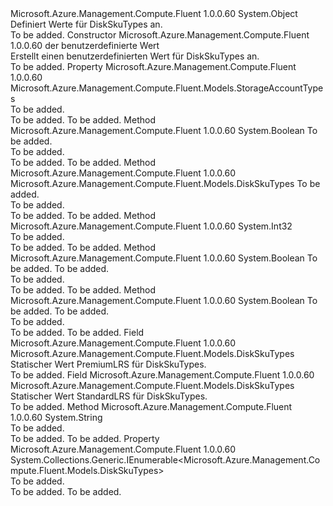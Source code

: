<Type Name="DiskSkuTypes" FullName="Microsoft.Azure.Management.Compute.Fluent.Models.DiskSkuTypes">
  <TypeSignature Language="C#" Value="public class DiskSkuTypes" />
  <TypeSignature Language="ILAsm" Value=".class public auto ansi beforefieldinit DiskSkuTypes extends System.Object" />
  <TypeSignature Language="DocId" Value="T:Microsoft.Azure.Management.Compute.Fluent.Models.DiskSkuTypes" />
  <TypeSignature Language="VB.NET" Value="Public Class DiskSkuTypes" />
  <TypeSignature Language="F#" Value="type DiskSkuTypes = class" />
  <AssemblyInfo>
    <AssemblyName>Microsoft.Azure.Management.Compute.Fluent</AssemblyName>
    <AssemblyVersion>1.0.0.60</AssemblyVersion>
  </AssemblyInfo>
  <Base>
    <BaseTypeName>System.Object</BaseTypeName>
  </Base>
  <Interfaces />
  <Docs>
    <summary>
            Definiert Werte für DiskSkuTypes an.
            </summary>
    <remarks>To be added.</remarks>
  </Docs>
  <Members>
    <Member MemberName=".ctor">
      <MemberSignature Language="C#" Value="public DiskSkuTypes (Microsoft.Azure.Management.Compute.Fluent.Models.StorageAccountTypes value);" />
      <MemberSignature Language="ILAsm" Value=".method public hidebysig specialname rtspecialname instance void .ctor(valuetype Microsoft.Azure.Management.Compute.Fluent.Models.StorageAccountTypes value) cil managed" />
      <MemberSignature Language="DocId" Value="M:Microsoft.Azure.Management.Compute.Fluent.Models.DiskSkuTypes.#ctor(Microsoft.Azure.Management.Compute.Fluent.Models.StorageAccountTypes)" />
      <MemberSignature Language="VB.NET" Value="Public Sub New (value As StorageAccountTypes)" />
      <MemberSignature Language="F#" Value="new Microsoft.Azure.Management.Compute.Fluent.Models.DiskSkuTypes : Microsoft.Azure.Management.Compute.Fluent.Models.StorageAccountTypes -&gt; Microsoft.Azure.Management.Compute.Fluent.Models.DiskSkuTypes" Usage="new Microsoft.Azure.Management.Compute.Fluent.Models.DiskSkuTypes value" />
      <MemberType>Constructor</MemberType>
      <AssemblyInfo>
        <AssemblyName>Microsoft.Azure.Management.Compute.Fluent</AssemblyName>
        <AssemblyVersion>1.0.0.60</AssemblyVersion>
      </AssemblyInfo>
      <Parameters>
        <Parameter Name="value" Type="Microsoft.Azure.Management.Compute.Fluent.Models.StorageAccountTypes" />
      </Parameters>
      <Docs>
        <param name="value">der benutzerdefinierte Wert</param>
        <summary>
            Erstellt einen benutzerdefinierten Wert für DiskSkuTypes an.
            </summary>
        <remarks>To be added.</remarks>
      </Docs>
    </Member>
    <Member MemberName="AccountType">
      <MemberSignature Language="C#" Value="public Microsoft.Azure.Management.Compute.Fluent.Models.StorageAccountTypes AccountType { get; }" />
      <MemberSignature Language="ILAsm" Value=".property instance valuetype Microsoft.Azure.Management.Compute.Fluent.Models.StorageAccountTypes AccountType" />
      <MemberSignature Language="DocId" Value="P:Microsoft.Azure.Management.Compute.Fluent.Models.DiskSkuTypes.AccountType" />
      <MemberSignature Language="VB.NET" Value="Public ReadOnly Property AccountType As StorageAccountTypes" />
      <MemberSignature Language="F#" Value="member this.AccountType : Microsoft.Azure.Management.Compute.Fluent.Models.StorageAccountTypes" Usage="Microsoft.Azure.Management.Compute.Fluent.Models.DiskSkuTypes.AccountType" />
      <MemberType>Property</MemberType>
      <AssemblyInfo>
        <AssemblyName>Microsoft.Azure.Management.Compute.Fluent</AssemblyName>
        <AssemblyVersion>1.0.0.60</AssemblyVersion>
      </AssemblyInfo>
      <ReturnValue>
        <ReturnType>Microsoft.Azure.Management.Compute.Fluent.Models.StorageAccountTypes</ReturnType>
      </ReturnValue>
      <Docs>
        <summary>To be added.</summary>
        <value>To be added.</value>
        <remarks>To be added.</remarks>
      </Docs>
    </Member>
    <Member MemberName="Equals">
      <MemberSignature Language="C#" Value="public override bool Equals (object obj);" />
      <MemberSignature Language="ILAsm" Value=".method public hidebysig virtual instance bool Equals(object obj) cil managed" />
      <MemberSignature Language="DocId" Value="M:Microsoft.Azure.Management.Compute.Fluent.Models.DiskSkuTypes.Equals(System.Object)" />
      <MemberSignature Language="VB.NET" Value="Public Overrides Function Equals (obj As Object) As Boolean" />
      <MemberSignature Language="F#" Value="override this.Equals : obj -&gt; bool" Usage="diskSkuTypes.Equals obj" />
      <MemberType>Method</MemberType>
      <AssemblyInfo>
        <AssemblyName>Microsoft.Azure.Management.Compute.Fluent</AssemblyName>
        <AssemblyVersion>1.0.0.60</AssemblyVersion>
      </AssemblyInfo>
      <ReturnValue>
        <ReturnType>System.Boolean</ReturnType>
      </ReturnValue>
      <Parameters>
        <Parameter Name="obj" Type="System.Object" />
      </Parameters>
      <Docs>
        <param name="obj">To be added.</param>
        <summary>To be added.</summary>
        <returns>To be added.</returns>
        <remarks>To be added.</remarks>
      </Docs>
    </Member>
    <Member MemberName="FromStorageAccountType">
      <MemberSignature Language="C#" Value="public static Microsoft.Azure.Management.Compute.Fluent.Models.DiskSkuTypes FromStorageAccountType (Microsoft.Azure.Management.Compute.Fluent.Models.StorageAccountTypes value);" />
      <MemberSignature Language="ILAsm" Value=".method public static hidebysig class Microsoft.Azure.Management.Compute.Fluent.Models.DiskSkuTypes FromStorageAccountType(valuetype Microsoft.Azure.Management.Compute.Fluent.Models.StorageAccountTypes value) cil managed" />
      <MemberSignature Language="DocId" Value="M:Microsoft.Azure.Management.Compute.Fluent.Models.DiskSkuTypes.FromStorageAccountType(Microsoft.Azure.Management.Compute.Fluent.Models.StorageAccountTypes)" />
      <MemberSignature Language="VB.NET" Value="Public Shared Function FromStorageAccountType (value As StorageAccountTypes) As DiskSkuTypes" />
      <MemberSignature Language="F#" Value="static member FromStorageAccountType : Microsoft.Azure.Management.Compute.Fluent.Models.StorageAccountTypes -&gt; Microsoft.Azure.Management.Compute.Fluent.Models.DiskSkuTypes" Usage="Microsoft.Azure.Management.Compute.Fluent.Models.DiskSkuTypes.FromStorageAccountType value" />
      <MemberType>Method</MemberType>
      <AssemblyInfo>
        <AssemblyName>Microsoft.Azure.Management.Compute.Fluent</AssemblyName>
        <AssemblyVersion>1.0.0.60</AssemblyVersion>
      </AssemblyInfo>
      <ReturnValue>
        <ReturnType>Microsoft.Azure.Management.Compute.Fluent.Models.DiskSkuTypes</ReturnType>
      </ReturnValue>
      <Parameters>
        <Parameter Name="value" Type="Microsoft.Azure.Management.Compute.Fluent.Models.StorageAccountTypes" />
      </Parameters>
      <Docs>
        <param name="value">To be added.</param>
        <summary>To be added.</summary>
        <returns>To be added.</returns>
        <remarks>To be added.</remarks>
      </Docs>
    </Member>
    <Member MemberName="GetHashCode">
      <MemberSignature Language="C#" Value="public override int GetHashCode ();" />
      <MemberSignature Language="ILAsm" Value=".method public hidebysig virtual instance int32 GetHashCode() cil managed" />
      <MemberSignature Language="DocId" Value="M:Microsoft.Azure.Management.Compute.Fluent.Models.DiskSkuTypes.GetHashCode" />
      <MemberSignature Language="VB.NET" Value="Public Overrides Function GetHashCode () As Integer" />
      <MemberSignature Language="F#" Value="override this.GetHashCode : unit -&gt; int" Usage="diskSkuTypes.GetHashCode " />
      <MemberType>Method</MemberType>
      <AssemblyInfo>
        <AssemblyName>Microsoft.Azure.Management.Compute.Fluent</AssemblyName>
        <AssemblyVersion>1.0.0.60</AssemblyVersion>
      </AssemblyInfo>
      <ReturnValue>
        <ReturnType>System.Int32</ReturnType>
      </ReturnValue>
      <Parameters />
      <Docs>
        <summary>To be added.</summary>
        <returns>To be added.</returns>
        <remarks>To be added.</remarks>
      </Docs>
    </Member>
    <Member MemberName="op_Equality">
      <MemberSignature Language="C#" Value="public static bool operator == (Microsoft.Azure.Management.Compute.Fluent.Models.DiskSkuTypes lhs, Microsoft.Azure.Management.Compute.Fluent.Models.DiskSkuTypes rhs);" />
      <MemberSignature Language="ILAsm" Value=".method public static hidebysig specialname bool op_Equality(class Microsoft.Azure.Management.Compute.Fluent.Models.DiskSkuTypes lhs, class Microsoft.Azure.Management.Compute.Fluent.Models.DiskSkuTypes rhs) cil managed" />
      <MemberSignature Language="DocId" Value="M:Microsoft.Azure.Management.Compute.Fluent.Models.DiskSkuTypes.op_Equality(Microsoft.Azure.Management.Compute.Fluent.Models.DiskSkuTypes,Microsoft.Azure.Management.Compute.Fluent.Models.DiskSkuTypes)" />
      <MemberSignature Language="VB.NET" Value="Public Shared Operator == (lhs As DiskSkuTypes, rhs As DiskSkuTypes) As Boolean" />
      <MemberSignature Language="F#" Value="static member ( = ) : Microsoft.Azure.Management.Compute.Fluent.Models.DiskSkuTypes * Microsoft.Azure.Management.Compute.Fluent.Models.DiskSkuTypes -&gt; bool" Usage="lhs = rhs" />
      <MemberType>Method</MemberType>
      <AssemblyInfo>
        <AssemblyName>Microsoft.Azure.Management.Compute.Fluent</AssemblyName>
        <AssemblyVersion>1.0.0.60</AssemblyVersion>
      </AssemblyInfo>
      <ReturnValue>
        <ReturnType>System.Boolean</ReturnType>
      </ReturnValue>
      <Parameters>
        <Parameter Name="lhs" Type="Microsoft.Azure.Management.Compute.Fluent.Models.DiskSkuTypes" />
        <Parameter Name="rhs" Type="Microsoft.Azure.Management.Compute.Fluent.Models.DiskSkuTypes" />
      </Parameters>
      <Docs>
        <param name="lhs">To be added.</param>
        <param name="rhs">To be added.</param>
        <summary>To be added.</summary>
        <returns>To be added.</returns>
        <remarks>To be added.</remarks>
      </Docs>
    </Member>
    <Member MemberName="op_Inequality">
      <MemberSignature Language="C#" Value="public static bool operator != (Microsoft.Azure.Management.Compute.Fluent.Models.DiskSkuTypes lhs, Microsoft.Azure.Management.Compute.Fluent.Models.DiskSkuTypes rhs);" />
      <MemberSignature Language="ILAsm" Value=".method public static hidebysig specialname bool op_Inequality(class Microsoft.Azure.Management.Compute.Fluent.Models.DiskSkuTypes lhs, class Microsoft.Azure.Management.Compute.Fluent.Models.DiskSkuTypes rhs) cil managed" />
      <MemberSignature Language="DocId" Value="M:Microsoft.Azure.Management.Compute.Fluent.Models.DiskSkuTypes.op_Inequality(Microsoft.Azure.Management.Compute.Fluent.Models.DiskSkuTypes,Microsoft.Azure.Management.Compute.Fluent.Models.DiskSkuTypes)" />
      <MemberSignature Language="VB.NET" Value="Public Shared Operator != (lhs As DiskSkuTypes, rhs As DiskSkuTypes) As Boolean" />
      <MemberSignature Language="F#" Value="static member op_Inequality : Microsoft.Azure.Management.Compute.Fluent.Models.DiskSkuTypes * Microsoft.Azure.Management.Compute.Fluent.Models.DiskSkuTypes -&gt; bool" Usage="Microsoft.Azure.Management.Compute.Fluent.Models.DiskSkuTypes.op_Inequality (lhs, rhs)" />
      <MemberType>Method</MemberType>
      <AssemblyInfo>
        <AssemblyName>Microsoft.Azure.Management.Compute.Fluent</AssemblyName>
        <AssemblyVersion>1.0.0.60</AssemblyVersion>
      </AssemblyInfo>
      <ReturnValue>
        <ReturnType>System.Boolean</ReturnType>
      </ReturnValue>
      <Parameters>
        <Parameter Name="lhs" Type="Microsoft.Azure.Management.Compute.Fluent.Models.DiskSkuTypes" />
        <Parameter Name="rhs" Type="Microsoft.Azure.Management.Compute.Fluent.Models.DiskSkuTypes" />
      </Parameters>
      <Docs>
        <param name="lhs">To be added.</param>
        <param name="rhs">To be added.</param>
        <summary>To be added.</summary>
        <returns>To be added.</returns>
        <remarks>To be added.</remarks>
      </Docs>
    </Member>
    <Member MemberName="PremiumLRS">
      <MemberSignature Language="C#" Value="public static readonly Microsoft.Azure.Management.Compute.Fluent.Models.DiskSkuTypes PremiumLRS;" />
      <MemberSignature Language="ILAsm" Value=".field public static initonly class Microsoft.Azure.Management.Compute.Fluent.Models.DiskSkuTypes PremiumLRS" />
      <MemberSignature Language="DocId" Value="F:Microsoft.Azure.Management.Compute.Fluent.Models.DiskSkuTypes.PremiumLRS" />
      <MemberSignature Language="VB.NET" Value="Public Shared ReadOnly PremiumLRS As DiskSkuTypes " />
      <MemberSignature Language="F#" Value=" staticval mutable PremiumLRS : Microsoft.Azure.Management.Compute.Fluent.Models.DiskSkuTypes" Usage="Microsoft.Azure.Management.Compute.Fluent.Models.DiskSkuTypes.PremiumLRS" />
      <MemberType>Field</MemberType>
      <AssemblyInfo>
        <AssemblyName>Microsoft.Azure.Management.Compute.Fluent</AssemblyName>
        <AssemblyVersion>1.0.0.60</AssemblyVersion>
      </AssemblyInfo>
      <ReturnValue>
        <ReturnType>Microsoft.Azure.Management.Compute.Fluent.Models.DiskSkuTypes</ReturnType>
      </ReturnValue>
      <Docs>
        <summary>
            Statischer Wert PremiumLRS für DiskSkuTypes.
            </summary>
        <remarks>To be added.</remarks>
      </Docs>
    </Member>
    <Member MemberName="StandardLRS">
      <MemberSignature Language="C#" Value="public static readonly Microsoft.Azure.Management.Compute.Fluent.Models.DiskSkuTypes StandardLRS;" />
      <MemberSignature Language="ILAsm" Value=".field public static initonly class Microsoft.Azure.Management.Compute.Fluent.Models.DiskSkuTypes StandardLRS" />
      <MemberSignature Language="DocId" Value="F:Microsoft.Azure.Management.Compute.Fluent.Models.DiskSkuTypes.StandardLRS" />
      <MemberSignature Language="VB.NET" Value="Public Shared ReadOnly StandardLRS As DiskSkuTypes " />
      <MemberSignature Language="F#" Value=" staticval mutable StandardLRS : Microsoft.Azure.Management.Compute.Fluent.Models.DiskSkuTypes" Usage="Microsoft.Azure.Management.Compute.Fluent.Models.DiskSkuTypes.StandardLRS" />
      <MemberType>Field</MemberType>
      <AssemblyInfo>
        <AssemblyName>Microsoft.Azure.Management.Compute.Fluent</AssemblyName>
        <AssemblyVersion>1.0.0.60</AssemblyVersion>
      </AssemblyInfo>
      <ReturnValue>
        <ReturnType>Microsoft.Azure.Management.Compute.Fluent.Models.DiskSkuTypes</ReturnType>
      </ReturnValue>
      <Docs>
        <summary>
            Statischer Wert StandardLRS für DiskSkuTypes.
            </summary>
        <remarks>To be added.</remarks>
      </Docs>
    </Member>
    <Member MemberName="ToString">
      <MemberSignature Language="C#" Value="public override string ToString ();" />
      <MemberSignature Language="ILAsm" Value=".method public hidebysig virtual instance string ToString() cil managed" />
      <MemberSignature Language="DocId" Value="M:Microsoft.Azure.Management.Compute.Fluent.Models.DiskSkuTypes.ToString" />
      <MemberSignature Language="VB.NET" Value="Public Overrides Function ToString () As String" />
      <MemberSignature Language="F#" Value="override this.ToString : unit -&gt; string" Usage="diskSkuTypes.ToString " />
      <MemberType>Method</MemberType>
      <AssemblyInfo>
        <AssemblyName>Microsoft.Azure.Management.Compute.Fluent</AssemblyName>
        <AssemblyVersion>1.0.0.60</AssemblyVersion>
      </AssemblyInfo>
      <ReturnValue>
        <ReturnType>System.String</ReturnType>
      </ReturnValue>
      <Parameters />
      <Docs>
        <summary>To be added.</summary>
        <returns>To be added.</returns>
        <remarks>To be added.</remarks>
      </Docs>
    </Member>
    <Member MemberName="Values">
      <MemberSignature Language="C#" Value="public static System.Collections.Generic.IEnumerable&lt;Microsoft.Azure.Management.Compute.Fluent.Models.DiskSkuTypes&gt; Values { get; }" />
      <MemberSignature Language="ILAsm" Value=".property class System.Collections.Generic.IEnumerable`1&lt;class Microsoft.Azure.Management.Compute.Fluent.Models.DiskSkuTypes&gt; Values" />
      <MemberSignature Language="DocId" Value="P:Microsoft.Azure.Management.Compute.Fluent.Models.DiskSkuTypes.Values" />
      <MemberSignature Language="VB.NET" Value="Public Shared ReadOnly Property Values As IEnumerable(Of DiskSkuTypes)" />
      <MemberSignature Language="F#" Value="member this.Values : seq&lt;Microsoft.Azure.Management.Compute.Fluent.Models.DiskSkuTypes&gt;" Usage="Microsoft.Azure.Management.Compute.Fluent.Models.DiskSkuTypes.Values" />
      <MemberType>Property</MemberType>
      <AssemblyInfo>
        <AssemblyName>Microsoft.Azure.Management.Compute.Fluent</AssemblyName>
        <AssemblyVersion>1.0.0.60</AssemblyVersion>
      </AssemblyInfo>
      <ReturnValue>
        <ReturnType>System.Collections.Generic.IEnumerable&lt;Microsoft.Azure.Management.Compute.Fluent.Models.DiskSkuTypes&gt;</ReturnType>
      </ReturnValue>
      <Docs>
        <summary>To be added.</summary>
        <value>To be added.</value>
        <remarks>To be added.</remarks>
      </Docs>
    </Member>
  </Members>
</Type>